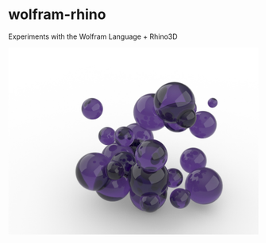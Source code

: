 # wolfram-rhino
Experiments with the Wolfram Language + Rhino3D

![spheres][spheres]

[spheres]: https://github.com/arnoudbuzing/wolfram-rhino/blob/master/spheres-01.jpg "spheres"
